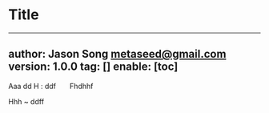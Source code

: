 # Title
---
author: Jason Song <metaseed@gmail.com>
version: 1.0.0
tag: []
enable: [toc]
---

Aaa dd
H  : ddf     
    Fhdhhf

Hhh
~ ddff